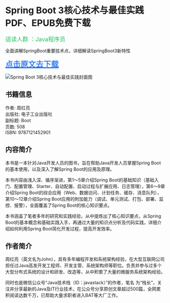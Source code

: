 Spring Boot 3核心技术与最佳实践PDF、EPUB免费下载
============

<font  color="#22c55e" size="4">适读人群 ：Java程序员</font>

<font contenteditable="true">全面讲解SpringBoot重要技术点，详细解读SpringBoot3新特性</font>


[<font color="#3b82f6" size="5"><b><u>点击原文去下载</u></b></font>](https://pdfs.top/book/Spring%20Boot%203核心技术与最佳实践.html)

![Spring Boot 3核心技术与最佳实践封面图](https://pdfs.top/image/cover/ae7a9aa1cfea40b39fffae76dc094d3f.jpg)

书籍信息
----

作者: 周红亮  
出版社: 电子工业出版社  
副标题: Boot  
页数: 508  
ISBN: 9787121452901

内容简介
----

本书是一本针对Java开发人员的图书，旨在帮助Java开发人员掌握Spring Boot的基本使用，以及深入了解Spring Boot的应用及原理。

本书内容由浅入深、循序渐进，第1～5章介绍Spring Boot的基础知识（基础入门、配置管理、Starter、自动配置、启动过程与扩展应用、日志管理），第6～9章介绍Spring Boot的综合应用（Web、数据访问、计划任务、缓存、消息队列），第10～12章介绍Spring Boot应用的附加能力（调试、单元测试、打包、部署、监控、报警），全面覆盖了Spring Boot的核心知识要点。

本书涵盖了笔者多年的研究和实践经验，从中提炼出了核心知识要点，从Spring Boot的基本概念和基础实践入手，再通过大量的知识点分析及代码实践，详细介绍如何利用Spring Boot简化开发过程，提高开发效率。

作者简介
----

周红亮（英文名为John），具有多年编程开发和系统架构经验，在大型互联网公司担任过Java高发开发工程师、开发主管、系统架构师等职位。负责并参与过多个大型分布式系统的设计和研发、改造等，从中积累了大量的微服务系统架构经验。

同时也是微信公众号“Java技术栈（ID：javastack）”的作者，笔名 为“栈长”，关注并分享最新的Java及IT行业技术，在公众号分享原创文章超过500篇，全网累积阅读达数千万，已帮助大量求职者进入BAT等大厂工作。
